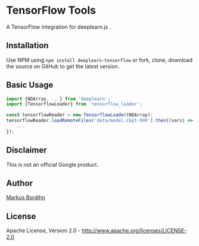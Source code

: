 TensorFlow Tools
================
A TensorFlow integration for deeplearn.js .

Installation
------------
Use NPM using `npm install deeplearn-tensorflow` or fork, clone, download the source on GitHub to get the latest version.


Basic Usage
-----------
```javascript
import {NDArray, ...} from 'deeplearn';
import {TensorflowLoader} from 'tensorflow_loader';

const tensorflowReader = new TensorflowLoader(NDArray);
tensorflowReader.loadRemoteFiles('data/model.ckpt-999').then((vars) => {
    ...
});
```


Disclaimer
----------
This is not an official Google product.


Author
------
[Markus Bordihn](https://github.com/MarkusBordihn)


License
-------
Apache License, Version 2.0 - http://www.apache.org/licenses/LICENSE-2.0
